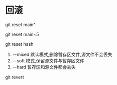 # 回滚

<!-- ^数量表示回滚次数 -->
git reset main^

<!-- 回滚5次 -->
git reset main~5

<!-- 回滚到指定版本 -->
git reset hash

<!-- 几种回滚模式 -->

1. --mixed 默认模式,删除暂存区文件,源文件不会丢失
2. --soft 模式,保留源文件与暂存区文件
3. --hard 暂存区和源文件都会丢失

<!-- 保留前后历史 -->
git revert
